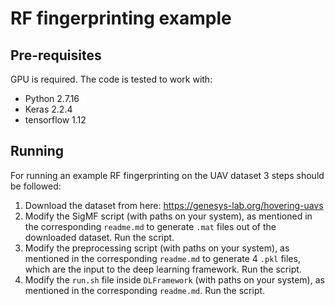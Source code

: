 # RF fingerprinting example

## Pre-requisites
GPU is required.
The code is tested to work with:
- Python 2.7.16
- Keras 2.2.4
- tensorflow 1.12

## Running
For running an example RF fingerprinting on the UAV dataset 3 steps should be followed:

1. Download the dataset from here: https://genesys-lab.org/hovering-uavs
2. Modify the SigMF script (with paths on your system), as mentioned in the corresponding `readme.md` to generate `.mat` files out of the downloaded dataset. Run the script.
3. Modify the preprocessing script (with paths on your system), as mentioned in the corresponding `readme.md` to generate 4 `.pkl` files, which are the input to the deep learning framework. Run the script.
4. Modify the `run.sh` file inside `DLFramework` (with paths on your system), as mentioned in the corresponding `readme.md`. Run the script.

